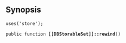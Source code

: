 ## Synopsis

<code>uses('store');</code>

<code>public function <b>[[DBStorableSet]]::rewind</b>()</code>

